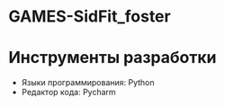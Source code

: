 # GAMES-SidFit_foster
# Инструменты разработки

* Языки программирования: Python
* Редактор кода: Pycharm
